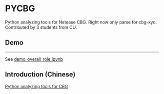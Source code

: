 # PYCBG
Python analyzing tools for Netease CBG. 
Right now only parse for cbg-xyq. 
Contributed by 3 students from CU.
## Demo
***
See [demo_overall_role.ipynb](https://github.com/likenji/pycbg/blob/master/xyq/demo_overall_role.ipynb)
## Introduction (Chinese)
[Python analyzing tools for CBG](https://www.zhihu.com/people/li-keng-jian/posts)
